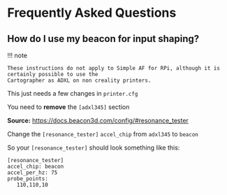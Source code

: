 # Frequently Asked Questions

## How do I use my beacon for input shaping?

!!! note

    These instructions do not apply to Simple AF for RPi, although it is certainly possible to use the 
    Cartographer as ADXL on non creality printers.

This just needs a few changes in `printer.cfg`

You need to **remove** the `[adxl345]` section

**Source:** <https://docs.beacon3d.com/config/#resonance_tester>

Change the `[resonance_tester]` `accel_chip` from `adxl345` to `beacon`

So your `[resonance_tester]` should look something like this:

```
[resonance_tester]
accel_chip: beacon
accel_per_hz: 75
probe_points:
   110,110,10
```
